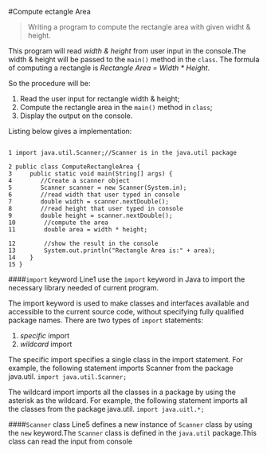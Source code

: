 #Compute ectangle Area
> Writing a program to compute the rectangle area with given widht & height.

This program will read  *width & height* from user input in the console.The width & height will be passed to the `main()` method in the `class`.
The formula of computing a rectangle is *Rectangle Area = Width * Height*.

So the procedure will be:
1. Read the user input for rectangle width & height;
2. Compute the rectangle area in the `main()` method in `class`;
3. Display the output on the console.

Listing below gives a implementation:

```$xslt

1 import java.util.Scanner;//Scanner is in the java.util package

2 public class ComputeRectangleArea {
3     public static void main(String[] args) {
4        //Create a scanner object
5        Scanner scanner = new Scanner(System.in);
6        //read width that user typed in console
7        double width = scanner.nextDouble();
8        //read height that user typed in console
9        double height = scanner.nextDouble();
10        //compute the area
11        double area = width * height;

12        //show the result in the console
13        System.out.println("Rectangle Area is:" + area);
14    }
15 }
```

####`import` keyword
Line1 use the `import` keyword in Java to import the necessary library needed of current program.

The import keyword is used to make classes and interfaces available and
accessible to the current source code, without specifying fully qualified
package names. 
There are two types of `import` statements:
1. *specific* import
2. *wildcard* import

The specific import specifies a single class in the import statement. For example, the following statement imports Scanner from the package java.util.
`import java.util.Scanner;`


The wildcard import imports all the classes in a package by using the asterisk as the wildcard. For example, the following statement imports all the classes from the package
java.util.
`import java.uitl.*;`

####`Scanner` class
Line5 defines a new instance of `Scanner` class by using the `new` keyword.The `Scanner` class is defined in the `java.util` package.This class can read the input from console